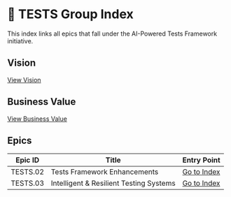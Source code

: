 # 🧪 TESTS Group Index

This index links all epics that fall under the AI-Powered Tests Framework initiative.

## Vision
[View Vision](vision/TESTS.vision.md)

## Business Value
[View Business Value](business-value/TESTS.business-value.md)

## Epics

| Epic ID    | Title                                       | Entry Point               |
|------------|---------------------------------------------|---------------------------|
| TESTS.02   | Tests Framework Enhancements                | [Go to Index](TESTS.02_index.md) |
| TESTS.03   | Intelligent & Resilient Testing Systems     | [Go to Index](TESTS.03_index.md) |
